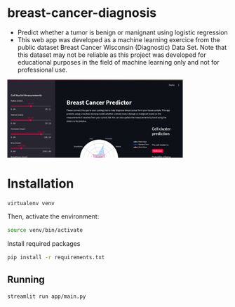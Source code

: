 # breast-cancer-diagnosis

- Predict whether a tumor is benign or manignant using logistic regression
- This web app was developed as a machine learning exercice from the public dataset Breast Cancer Wisconsin (Diagnostic) Data Set. Note that this dataset may not be reliable as this project was developed for educational purposes in the field of machine learning only and not for professional use.


<img src="Screenshot from 2025-03-11 18-50-39.png" width="400"/>

# Installation

```bash
virtualenv venv
```

Then, activate the environment:

```bash
source venv/bin/activate
```

Install required packages

```bash
pip install -r requirements.txt
```

## Running

```bash
streamlit run app/main.py
```